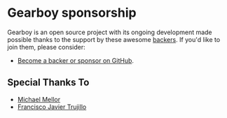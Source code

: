 # Gearboy sponsorship

Gearboy is an open source project with its ongoing development made possible thanks to the support by these awesome [backers](https://github.com/vuejs/vue/blob/dev/BACKERS.md). If you'd like to join them, please consider:

- [Become a backer or sponsor on GitHub](https://github.com/sponsors/drhelius).

## Special Thanks To

- [Michael Mellor](https://github.com/dinglyburrow)
- [Francisco Javier Trujillo](https://github.com/fjtrujy)
